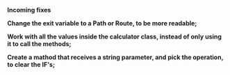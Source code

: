 **Incoming fixes**

**Change the exit variable to a Path or Route, to be more readable;**

**Work with all the values inside the calculator class, instead of only using it to call the methods;**

**Create a mathod that receives a string parameter, and pick the operation, to clear the IF's;**
